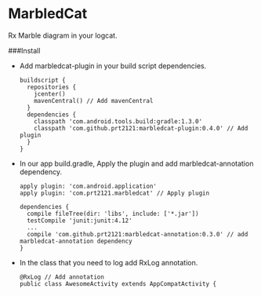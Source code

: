 MarbledCat
============

Rx Marble diagram in your logcat.

###Install
* Add marbledcat-plugin in your build script dependencies.
  ```
  buildscript {
    repositories {
      jcenter()
      mavenCentral() // Add mavenCentral
    }
    dependencies {
      classpath 'com.android.tools.build:gradle:1.3.0'
      classpath 'com.github.prt2121:marbledcat-plugin:0.4.0' // Add plugin
    }
  }
  ```
* In our app build.gradle, Apply the plugin and add marbledcat-annotation dependency.
  ```
  apply plugin: 'com.android.application'
  apply plugin: 'com.prt2121.marbledcat' // Apply plugin

  dependencies {
    compile fileTree(dir: 'libs', include: ['*.jar'])
    testCompile 'junit:junit:4.12'
    ...
    compile 'com.github.prt2121:marbledcat-annotation:0.3.0' // add marbledcat-annotation dependency
  }
  ```
* In the class that you need to log add RxLog annotation.
  ```
  @RxLog // Add annotation
  public class AwesomeActivity extends AppCompatActivity {
  ```
